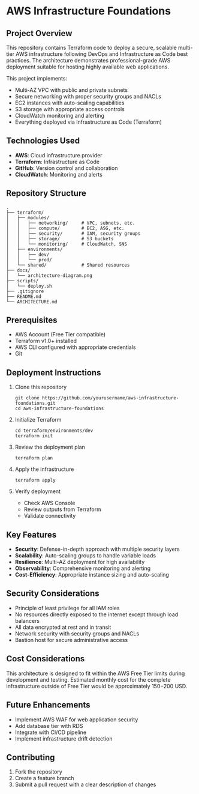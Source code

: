 # AWS Infrastructure Foundations

## Project Overview
This repository contains Terraform code to deploy a secure, scalable multi-tier AWS infrastructure following DevOps and Infrastructure as Code best practices. The architecture demonstrates professional-grade AWS deployment suitable for hosting highly available web applications.


This project implements:
- Multi-AZ VPC with public and private subnets
- Secure networking with proper security groups and NACLs
- EC2 instances with auto-scaling capabilities
- S3 storage with appropriate access controls
- CloudWatch monitoring and alerting
- Everything deployed via Infrastructure as Code (Terraform)

## Technologies Used
- **AWS**: Cloud infrastructure provider
- **Terraform**: Infrastructure as Code
- **GitHub**: Version control and collaboration
- **CloudWatch**: Monitoring and alerts

## Repository Structure
```
.
├── terraform/
│   ├── modules/
│   │   ├── networking/     # VPC, subnets, etc.
│   │   ├── compute/        # EC2, ASG, etc.
│   │   ├── security/       # IAM, security groups
│   │   ├── storage/        # S3 buckets
│   │   └── monitoring/     # CloudWatch, SNS
│   ├── environments/
│   │   ├── dev/
│   │   └── prod/
│   └── shared/             # Shared resources
├── docs/
│   └── architecture-diagram.png
├── scripts/
│   └── deploy.sh
├── .gitignore
├── README.md
└── ARCHITECTURE.md
```

## Prerequisites
- AWS Account (Free Tier compatible)
- Terraform v1.0+ installed
- AWS CLI configured with appropriate credentials
- Git

## Deployment Instructions
1. Clone this repository
   ```
   git clone https://github.com/yourusername/aws-infrastructure-foundations.git
   cd aws-infrastructure-foundations
   ```

2. Initialize Terraform
   ```
   cd terraform/environments/dev
   terraform init
   ```

3. Review the deployment plan
   ```
   terraform plan
   ```

4. Apply the infrastructure
   ```
   terraform apply
   ```

5. Verify deployment
   - Check AWS Console
   - Review outputs from Terraform
   - Validate connectivity

## Key Features
- **Security**: Defense-in-depth approach with multiple security layers
- **Scalability**: Auto-scaling groups to handle variable loads
- **Resilience**: Multi-AZ deployment for high availability
- **Observability**: Comprehensive monitoring and alerting
- **Cost-Efficiency**: Appropriate instance sizing and auto-scaling

## Security Considerations
- Principle of least privilege for all IAM roles
- No resources directly exposed to the internet except through load balancers
- All data encrypted at rest and in transit
- Network security with security groups and NACLs
- Bastion host for secure administrative access

## Cost Considerations
This architecture is designed to fit within the AWS Free Tier limits during development and testing. Estimated monthly cost for the complete infrastructure outside of Free Tier would be approximately $150-$200 USD.

## Future Enhancements
- Implement AWS WAF for web application security
- Add database tier with RDS
- Integrate with CI/CD pipeline
- Implement infrastructure drift detection

## Contributing
1. Fork the repository
2. Create a feature branch
3. Submit a pull request with a clear description of changes
